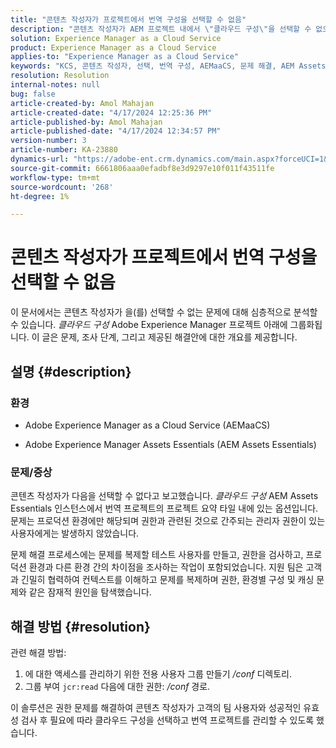 ```yaml
---
title: "콘텐츠 작성자가 프로젝트에서 번역 구성을 선택할 수 없음"
description: "콘텐츠 작성자가 AEM 프로젝트 내에서 \"클라우드 구성\"을 선택할 수 없으므로 번역 구성을 효율적으로 관리할 수 없습니다."
solution: Experience Manager as a Cloud Service
product: Experience Manager as a Cloud Service
applies-to: "Experience Manager as a Cloud Service"
keywords: "KCS, 콘텐츠 작성자, 선택, 번역 구성, AEMaaCS, 문제 해결, AEM Assets Essentials, Adobe Experience Manager as a Cloud Service, 프로젝트"
resolution: Resolution
internal-notes: null
bug: false
article-created-by: Amol Mahajan
article-created-date: "4/17/2024 12:25:36 PM"
article-published-by: Amol Mahajan
article-published-date: "4/17/2024 12:34:57 PM"
version-number: 3
article-number: KA-23880
dynamics-url: "https://adobe-ent.crm.dynamics.com/main.aspx?forceUCI=1&pagetype=entityrecord&etn=knowledgearticle&id=d1c98996-b5fc-ee11-a1ff-6045bd006c82"
source-git-commit: 6661806aaa0efadbf8e3d9297e10f011f43511fe
workflow-type: tm+mt
source-wordcount: '268'
ht-degree: 1%

---
```


# 콘텐츠 작성자가 프로젝트에서 번역 구성을 선택할 수 없음


이 문서에서는 콘텐츠 작성자가 을(를) 선택할 수 없는 문제에 대해 심층적으로 분석할 수 있습니다. *클라우드 구성* Adobe Experience Manager 프로젝트 아래에 그룹화됩니다. 이 글은 문제, 조사 단계, 그리고 제공된 해결안에 대한 개요를 제공합니다.

## 설명 {#description}


### 환경

- Adobe Experience Manager as a Cloud Service (AEMaaCS)


- Adobe Experience Manager Assets Essentials (AEM Assets Essentials)




### <b>문제/증상</b>

콘텐츠 작성자가 다음을 선택할 수 없다고 보고했습니다. *클라우드 구성* AEM Assets Essentials 인스턴스에서 번역 프로젝트의 프로젝트 요약 타일 내에 있는 옵션입니다. 문제는 프로덕션 환경에만 해당되며 권한과 관련된 것으로 간주되는 관리자 권한이 있는 사용자에게는 발생하지 않았습니다.

문제 해결 프로세스에는 문제를 복제할 테스트 사용자를 만들고, 권한을 검사하고, 프로덕션 환경과 다른 환경 간의 차이점을 조사하는 작업이 포함되었습니다. 지원 팀은 고객과 긴밀히 협력하여 컨텍스트를 이해하고 문제를 복제하며 권한, 환경별 구성 및 캐싱 문제와 같은 잠재적 원인을 탐색했습니다.


## 해결 방법 {#resolution}


관련 해결 방법:

1. 에 대한 액세스를 관리하기 위한 전용 사용자 그룹 만들기 */conf* 디렉토리.
2. 그룹 부여 `jcr:read` 다음에 대한 권한: */conf* 경로.


이 솔루션은 권한 문제를 해결하여 콘텐츠 작성자가 고객의 팀 사용자와 성공적인 유효성 검사 후 필요에 따라 클라우드 구성을 선택하고 번역 프로젝트를 관리할 수 있도록 했습니다.
